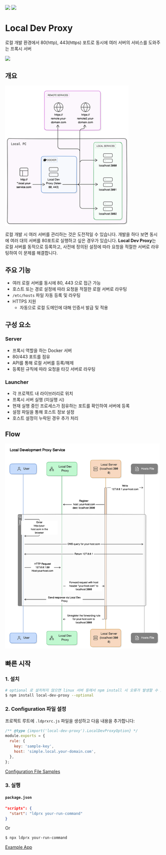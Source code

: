 [![](https://img.shields.io/badge/lang-ko-green.svg)](./README.ko.md)
[![](https://img.shields.io/badge/lang-en-blue.svg)](./README.md)

# Local Dev Proxy

로컬 개발 환경에서 80(http), 443(https) 포트로 동시에 여러 서버의 서비스를 도와주는 프록시 서버

![](https://img.shields.io/badge/os-macOS(ARM64)-blue)

## 개요

<img src="./docs/diagram.svg" width=400>

로컬 개발 시 여러 서버를 관리하는 것은 도전적일 수 있습니다.
개발을 하다 보면 동시에 여러 대의 서버를 80포트로 실행하고 싶은 경우가 있습니다.
**Local Dev Proxy**는 로컬 서버를 동적으로 등록하고, 사전에 정의된 설정에 따라 요청을 적절한 서버로 라우팅하여 이 문제를 해결합니다.

## 주요 기능

- 여러 로컬 서버를 동시에 80, 443 으로 접근 가능
- 호스트 또는 경로 설정에 따라 요청을 적절한 로컬 서버로 라우팅
- `/etc/hosts` 파일 자동 등록 및 라우팅
- HTTPS 지원
    - 자동으로 로컬 도메인에 대해 인증서 발급 및 적용

## 구성 요소

### Server

- 프록시 역할을 하는 Docker 서버
- 80/443 포트를 점유
- API를 통해 로컬 서버를 등록/해제
- 등록된 규칙에 따라 요청을 타깃 서버로 라우팅

### Launcher

- 각 프로젝트 내 라이브러리로 위치
- 프록시 서버 실행 (미실행 시)
- 현재 실행 중인 프로세스가 점유하는 포트를 확인하여 서버에 등록
- 설정 파일을 통해 호스트 정보 설정
- 호스트 설정이 누락된 경우 추가 처리

## Flow

<img src="./docs/flow.svg" width=500>

## 빠른 시작

### 1. 설치

```bash
# optional 로 설치하지 않으면 linux 서버 등에서 npm install 시 오류가 발생할 수 있습니다.
$ npm install local-dev-proxy --optional
```

### 2. Configuration 파일 설정

프로젝트 루트에 `.ldprxrc.js` 파일을 생성하고 다음 내용을 추가합니다:

```js
/** @type {import('local-dev-proxy').LocalDevProxyOption} */
module.exports = {
  rule: {
    key: 'sample-key',
    host: 'simple.local.your-domain.com',
  },
};
```

[Configuration File Samples](./packages/launcher/config-samples)

### 3. 실행

#### `package.json`
```json
"scripts": {
  "start": "ldprx your-run-command"
}
```
Or
```bash
$ npx ldprx your-run-command
```

[Example App](./example)
